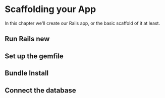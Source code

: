 # Scaffolding your App

In this chapter we'll create our Rails app, or the basic scaffold of it at least.

## Run Rails new

## Set up the gemfile

## Bundle Install

## Connect the database